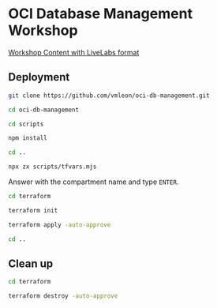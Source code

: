 # OCI Database Management Workshop

[Workshop Content with LiveLabs format](https://vmleon.github.io/oci-db-management/terraform/livelabs/workshops/freetier/index.html)

## Deployment

```bash
git clone https://github.com/vmleon/oci-db-management.git
```

```bash
cd oci-db-management
```

```bash
cd scripts
```

```bash
npm install
```

```bash
cd ..
```

```bash
npx zx scripts/tfvars.mjs
```

Answer with the compartment name and type `ENTER`.

```bash
cd terraform
```

```bash
terraform init
```

```bash
terraform apply -auto-approve
```

```bash
cd ..
```

## Clean up


```bash
cd terraform
```

```bash
terraform destroy -auto-approve
```